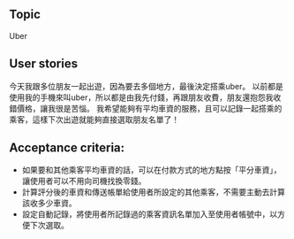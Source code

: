 ## Topic
Uber
## User stories
今天我跟多位朋友一起出遊，因為要去多個地方，最後決定搭乘uber。
以前都是使用我的手機來叫uber，所以都是由我先付錢，再跟朋友收費，朋友還抱怨我收錯價格，讓我很是苦惱。
我希望能夠有平均車資的服務，且可以記錄一起搭乘的乘客，這樣下次出遊就能夠直接選取朋友名單了！

## Acceptance criteria:
- 如果要和其他乘客平均車資的話，可以在付款方式的地方點按「平分車資」，讓使用者可以不用向司機找換零錢。
- 計算評分後的車資和傳送帳單給使用者所設定的其他乘客，不需要主動去計算該收多少車資。
- 設定自動記錄，將使用者所記錄過的乘客資訊名單加入至使用者帳號中，以方便下次選取。
